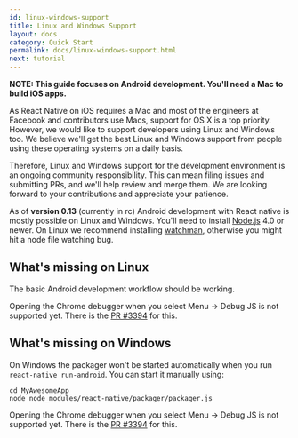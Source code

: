 ```yaml
---
id: linux-windows-support
title: Linux and Windows Support
layout: docs
category: Quick Start
permalink: docs/linux-windows-support.html
next: tutorial
---
```


__NOTE: This guide focuses on Android development. You'll need a Mac to build iOS apps.__

As React Native on iOS requires a Mac and most of the engineers at Facebook and contributors use Macs, support for OS X is a top priority. However, we would like to support developers using Linux and Windows too. We believe we'll get the best Linux and Windows support from people using these operating systems on a daily basis. 

Therefore, Linux and Windows support for the development environment is an ongoing community responsibility. This can mean filing issues and submitting PRs, and we'll help review and merge them. We are looking forward to your contributions and appreciate your patience.

As of **version 0.13** (currently in rc) Android development with React native is mostly possible on Linux and Windows. You'll need to install [Node.js](https://nodejs.org/) 4.0 or newer. On Linux we recommend installing [watchman](https://facebook.github.io/watchman/docs/install.html), otherwise you might hit a node file watching bug.

## What's missing on Linux

The basic Android development workflow should be working.

Opening the Chrome debugger when you select Menu -> Debug JS is not supported yet. There is the [PR #3394](https://github.com/facebook/react-native/pull/3394) for this.

## What's missing on Windows

On Windows the packager won't be started automatically when you run `react-native run-android`. You can start it manually using:
    
    cd MyAwesomeApp
    node node_modules/react-native/packager/packager.js

Opening the Chrome debugger when you select Menu -> Debug JS is not supported yet. There is the [PR #3394](https://github.com/facebook/react-native/pull/3394) for this.
